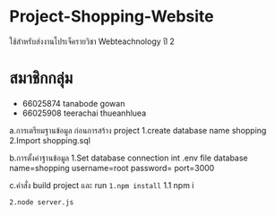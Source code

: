 # Project-Shopping-Website
ใช้สำหรับส่งงานโปรเจ็ครายวิชา Webteachnology ปี 2
# สมาชิกกลุ่ม 
- 66025874 tanabode gowan
- 66025908 teerachai thueanhluea


a.การเตรียมฐานข้อมูล ก่อนการสร้าง project 
    1.create database name shopping
    2.Import shopping.sql
    
b.การตั้งค่าฐานข้อมูล
   1.Set database connection int .env file database name=shopping username=root password= port=3000

c.คำสั่ง build project และ run
    ```
    1.npm install
    ```
    1.1 npm i 

    2.node server.js
